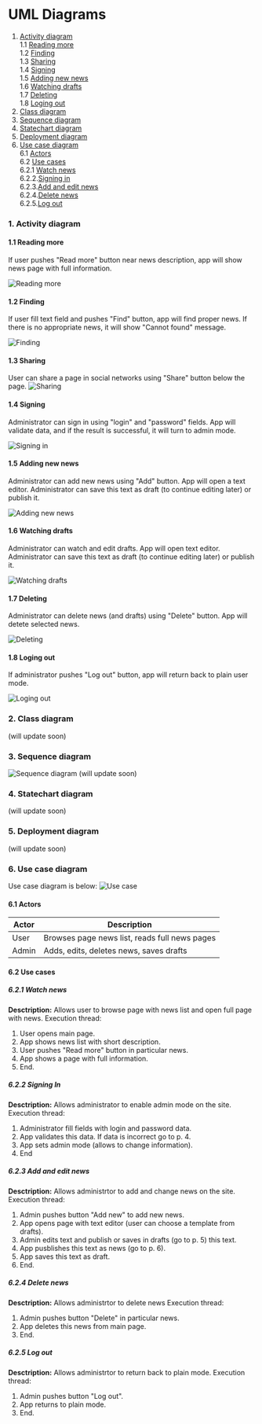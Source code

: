 # UML Diagrams
1. [Activity diagram](#1)<br>
1.1 [Reading more](#1.1)<br>
1.2 [Finding](#1.2)<br>
1.3 [Sharing](#1.3)<br>
1.4 [Signing](#1.4)<br>
1.5 [Adding new news](#1.5)<br>
1.6 [Watching drafts](#1.6)<br>
1.7 [Deleting](#1.7)<br>
1.8 [Loging out](#1.8)<br>
2. [Class diagram](#2)
3. [Sequence diagram](#3)
4. [Statechart diagram](#4)
5. [Deployment diagram](#5)
6. [Use case diagram](#6)<br>
6.1 [Actors](#6.1)<br>
6.2 [Use cases](#6.2)<br>
6.2.1 [Watch news](#6.2.1)<br>
6.2.2.[Signing in](#6.2.2)<br>
6.2.3.[Add and edit news](#6.2.3)<br>
6.2.4.[Delete news](#6.2.4)<br>
6.2.5.[Log out](#6.2.5)<br>
### 1. Activity diagram<a name="1"></a>
#### 1.1 Reading more<a name="1.1"></a>
If user pushes "Read more" button near news description, app will show news page with full information. 

![Reading more](https://raw.githubusercontent.com/peekhovsky/trtpo-news-portal-2018/master/docs/UMLDiagrams/Activity/ReadMore.JPG)
#### 1.2 Finding<a name="1.2"></a>
If user fill text field and pushes "Find" button, app will find proper news. If there is no appropriate news, it will show "Cannot found" message.

![Finding](https://github.com/peekhovsky/trtpo-news-portal-2018/blob/master/docs/UMLDiagrams/Activity/Finding.JPG)
#### 1.3 Sharing<a name="1.3"></a>
User can share a page in social networks using "Share" button below the page.
![Sharing](https://raw.githubusercontent.com/peekhovsky/trtpo-news-portal-2018/master/docs/UMLDiagrams/Activity/Sharing.JPG)
#### 1.4 Signing<a name="1.4"></a>
Administrator can sign in using "login" and "password" fields. App will validate data, and if the result is successful, it will turn to admin mode.

![Signing in](https://raw.githubusercontent.com/peekhovsky/trtpo-news-portal-2018/master/docs/UMLDiagrams/Activity/SingingIn.JPG)
#### 1.5 Adding new news<a name="1.5"></a>
Administrator can add new news using "Add" button. App will open a text editor. Administrator can save this text as draft (to continue editing later) or publish it.

![Adding new news](https://raw.githubusercontent.com/peekhovsky/trtpo-news-portal-2018/master/docs/UMLDiagrams/Activity/AddNewNews.JPG)
#### 1.6 Watching drafts<a name="1.6"></a>
Administrator can watch and edit drafts. App will open text editor. Administrator can save this text as draft (to continue editing later) or publish it.

![Watching drafts](https://raw.githubusercontent.com/peekhovsky/trtpo-news-portal-2018/master/docs/UMLDiagrams/Activity/WatchDrafts.JPG)
#### 1.7 Deleting<a name="1.7"></a>
Administrator can delete news (and drafts) using "Delete" button. App will detete selected news.

![Deleting](https://raw.githubusercontent.com/peekhovsky/trtpo-news-portal-2018/master/docs/UMLDiagrams/Activity/Deleting.JPG)
#### 1.8 Loging out<a name="1.8"></a>
If administrator pushes "Log out" button, app will return back to plain user mode.

![Loging out](https://raw.githubusercontent.com/peekhovsky/trtpo-news-portal-2018/master/docs/UMLDiagrams/Activity/LogOut.JPG)
### 2. Class diagram<a name="2"></a>
(will update soon)

### 3. Sequence diagram<a name="3"></a>
![Sequence diagram](https://raw.githubusercontent.com/peekhovsky/trtpo-news-portal-2018/master/docs/UMLDiagrams/Sequence/Sequence.jpg)
(will update soon)
### 4. Statechart diagram<a name="4"></a>
(will update soon)

### 5. Deployment diagram<a name="5"></a>
(will update soon)

### 6. Use case diagram<a name="6"></a>
Use case diagram is below:
![Use case](https://raw.githubusercontent.com/peekhovsky/trtpo-news-portal-2018/master/docs/UMLDiagrams/UseCase/UseCase.jpg)
#### 6.1 Actors<a name="6.1"></a>
Actor | Description
--- | ---
User | Browses page news list, reads full news pages
Admin | Adds, edits, deletes news, saves drafts 

#### 6.2 Use cases<a name="6.2"></a>
##### 6.2.1 Watch news<a name="6.2.1"></a>
**Desctription:** Allows user to browse page with news list and open full page with news.
Execution thread:
1. User opens main page.
2. App shows news list with short description.
3. User pushes "Read more" button in particular news.
4. App shows a page with full information.
5. End.
##### 6.2.2 Signing In<a name="6.2.2"></a>
**Desctription:** Allows administrator to enable admin mode on the site.
Execution thread:
1. Administrator fill fields with login and password data. 
2. App validates this data. If data is incorrect go to p. 4.
3. App sets admin mode (allows to change information).
4. End
##### 6.2.3 Add and edit news<a name="6.2.3"></a>
**Desctription:** Allows administrtor to add and change news on the site.
Execution thread:
1. Admin pushes button "Add new" to add new news.
2. App opens page with text editor (user can choose a template from drafts).
3. Admin edits text and publish or saves in drafts (go to p. 5) this text.
4. App pusblishes this text as news (go to p. 6).
5. App saves this text as draft.
6. End.
##### 6.2.4 Delete news<a name="6.2.4"></a>
**Desctription:** Allows administrtor to delete news
Execution thread:
1. Admin pushes button "Delete" in particular news.
2. App deletes this news from main page.
6. End.
##### 6.2.5 Log out<a name="6.2.5"></a>
**Desctription:** Allows administrtor to return back to plain mode.
Execution thread:
1. Admin pushes button "Log out".
2. App returns to plain mode.
6. End.
